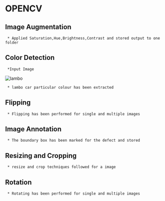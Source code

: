 # OPENCV

## Image Augmentation 
     * Applied Saturation,Hue,Brightness,Contrast and stored output to one folder
     
     
## Color Detection
     *Input Image
![lambo](https://user-images.githubusercontent.com/96039379/192241547-725b3763-3a4c-4993-b01d-8042d856f2d0.png)

     * lambo car particular colour has been extracted
     
     
## Flipping
     * Flipping has been performed for single and multiple images
     
     
## Image Annotation
     * The boundary box has been marked for the defect and stored
     
     
## Resizing and Cropping
     * resize and crop techniques followed for a image
     
     
## Rotation
     * Rotating has been performed for single and multiple images
